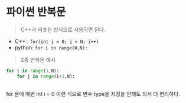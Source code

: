 # 파이썬 반복문

> C++과 비슷한 방식으로 사용하면 된다.

- C++ : `for(int i = 0; i < N; i++)`
- python: `for i in range(0,N):`

> 2중 반복문 예시

```python
for i in range(1,N):
    for j in range(i+1,N):
        
```

for 문에 매번 int i = 0 이런 식으로 변수 type을 지정을 안해도 되서 더 편리하다.

​	

